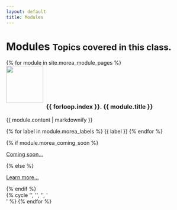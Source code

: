 ```yaml
---
layout: default
title: Modules
---
```


<div class="container">
  <h1>Modules <small>Topics covered in this class.</small></h1>
  <div class="row">
     {% for module in site.morea_module_pages %}
        <div class="col-sm-3">
          <div class="thumbnail">
            <img src="{{ site.baseurl }}{{ module.morea_icon_url }}" width="100" class="img-circle img-responsive">
            <div class="caption">
              <h3 style="text-align: center; margin-top: 0">{{ forloop.index }}. {{ module.title }}</h3>
              {{ module.content | markdownify }}
              <p>
              {% for label in module.morea_labels %}
                <span class="badge">{{ label }}</span>
              {% endfor %}
              </p>
              {% if module.morea_coming_soon %}
                <p class="text-center"><a href="#" class="btn btn-default" role="button">Coming soon...</a></p>
              {% else %}
                <p class="text-center"><a href="{{ module.morea_id }}" class="btn btn-primary" role="button">Learn more...</a></p>
              {% endif %}
            </div>
          </div>
        </div>
       {% cycle '', '', '', '</div><div class="row">' %}
     {% endfor %}
  </div>
</div>


